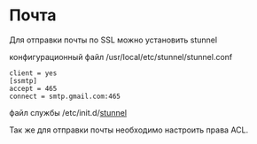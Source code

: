 # Почта

Для отправки почты по SSL можно установить stunnel

конфигурационный файл /usr/local/etc/stunnel/stunnel.conf

```text
client = yes
[ssmtp]
accept = 465
connect = smtp.gmail.com:465
```

файл службы /etc/init.d/[stunnel](https://yadi.sk/i/lvB2f17G3WnsAj)

Так же для отправки почты необходимо настроить права ACL.

